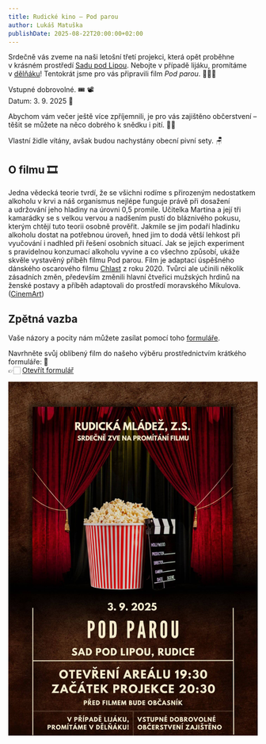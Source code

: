 ```yaml
---
title: Rudické kino ‒ Pod parou
author: Lukáš Matuška
publishDate: 2025-08-22T20:00:00+02:00
---
```


Srdečně vás zveme na naši letošní třetí projekci, která opět proběhne v&nbsp;krásném prostředí [Sadu pod Lipou](https://maps.app.goo.gl/PkK9S2EBhhUzFXkR6).
Nebojte v případě lijáku, promítáme v&nbsp;[dělňáku](https://maps.app.goo.gl/fRbT5FhzffHoAYcj7)!
Tentokrát jsme pro vás připravili film *Pod parou*. 🍷🥃🍻

<!--more-->

Vstupné dobrovolné. 🎟 📽 \
Datum: 3.&nbsp;9.&nbsp;2025 📅

Abychom vám večer ještě více zpříjemnili, je pro vás zajištěno občerstvení – těšit se můžete na něco dobrého k&nbsp;snědku i&nbsp;pití. 🍿🍻

Vlastní židle vítány, avšak budou nachystány obecní pivní sety. 🪑

## O filmu 🎞

Jedna vědecká teorie tvrdí, že se všichni rodíme s&nbsp;přirozeným nedostatkem alkoholu v&nbsp;krvi a&nbsp;náš organismus nejlépe funguje právě při dosažení a&nbsp;udržování jeho hladiny na úrovni 0,5&nbsp;promile.
Učitelka Martina a&nbsp;její tři kamarádky se s&nbsp;velkou vervou a&nbsp;nadšením pustí do bláznivého pokusu, kterým chtějí tuto teorii osobně prověřit.
Jakmile se jim podaří hladinku alkoholu dostat na potřebnou úroveň, hned jim to dodá větší lehkost při vyučování i&nbsp;nadhled při řešení osobních situací.
Jak se jejich experiment s&nbsp;pravidelnou konzumací alkoholu vyvine a&nbsp;co všechno způsobí, ukáže skvěle vystavěný příběh filmu Pod parou.
Film je adaptací úspěšného dánského oscarového filmu [Chlast](https://www.csfd.cz/film/734768-chlast/) z roku 2020.
Tvůrci ale učinili několik zásadních změn, především změnili hlavní čtveřici mužských hrdinů na ženské postavy a&nbsp;příběh adaptovali do prostředí moravského Mikulova. ([CinemArt](http://www.cinemart.cz/))

## Zpětná vazba

Vaše názory a&nbsp;pocity nám můžete zasílat pomocí toho [formuláře](https://forms.gle/N9mm1hwZkBXn8iMA8).

Navrhněte svůj oblíbený film do našeho výběru prostřednictvím krátkého formuláře: 📝 \
👉🏻 [Otevřít formulář](https://forms.gle/83aDkqcAj5nDmfj46)

![Plakát](images/poster.jpg)
